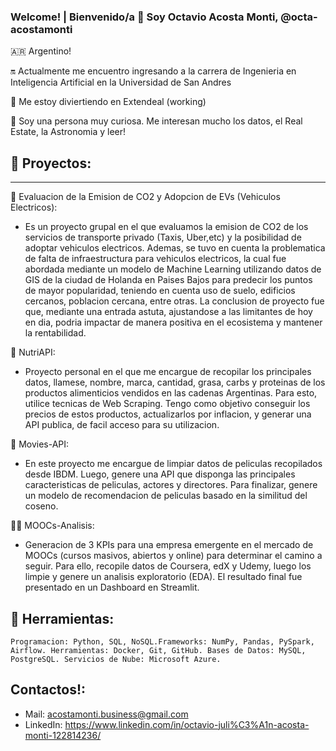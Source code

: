 ### Welcome! | Bienvenido/a 👋 Soy Octavio Acosta Monti, @octa-acostamonti

<!--
**octa-acostamonti/octa-acostamonti** is a ✨ _special_ ✨ repository because its `README.md` (this file) appears on your GitHub profile.

Here are some ideas to get you started:

- 🔭 I’m currently working on ...
- 🌱 I’m currently learning ...
- 👯 I’m looking to collaborate on ...
- 🤔 I’m looking for help with ...
- 💬 Ask me about ...
- 📫 How to reach me: ...
- 😄 Pronouns: ...
- ⚡ Fun fact: ...
-->
🇦🇷 Argentino!

🔛 Actualmente me encuentro ingresando a la carrera de Ingenieria en Inteligencia Artificial en la Universidad de San Andres

🔭 Me estoy diviertiendo en Extendeal (working)

🤔 Soy una persona muy curiosa. Me interesan mucho los datos, el Real Estate, la Astronomia y leer!

## 📑 Proyectos:
------

🚖 Evaluacion de la Emision de CO2 y Adopcion de EVs (Vehiculos Electricos): 
  * Es un proyecto grupal en el que evaluamos la emision de CO2 de los servicios de transporte privado (Taxis, Uber,etc) y la posibilidad de adoptar vehiculos electricos. Ademas, se tuvo       en cuenta la problematica de falta de infraestructura para vehiculos electricos, la cual fue abordada mediante un modelo de Machine Learning utilizando datos de GIS de la ciudad de         Holanda en Paises Bajos para predecir los puntos de mayor popularidad, teniendo en cuenta uso de suelo, edificios cercanos, poblacion cercana, entre otras.
    La conclusion de proyecto fue que, mediante una entrada astuta, ajustandose a las limitantes de hoy en dia, podria impactar de manera positiva en el ecosistema y mantener la                rentabilidad.

🍎 NutriAPI: 
  * Proyecto personal en el que me encargue de recopilar los principales datos, llamese, nombre, marca, cantidad, grasa, carbs y proteinas de los productos alimenticios vendidos en las         cadenas Argentinas. Para esto, utilice tecnicas de Web Scraping. Tengo como objetivo conseguir los precios de estos productos, actualizarlos por inflacion, y generar una API publica,       de facil acceso para su utilizacion. 

🎥 Movies-API: 
  * En este proyecto me encargue de limpiar datos de peliculas recopilados desde IBDM. Luego, genere una API que disponga las principales caracteristicas de peliculas, actores y                directores. Para finalizar, genere un modelo de recomendacion de peliculas basado en la similitud del coseno.

👨‍🏫 MOOCs-Analisis: 
  * Generacion de 3 KPIs para una empresa emergente en el mercado de MOOCs (cursos masivos, abiertos y online) para determinar el camino a seguir. Para ello, recopile datos de Coursera,        edX y Udemy, luego los limpie y genere un analisis exploratorio (EDA). El resultado final fue presentado en un Dashboard en Streamlit.

## 🦰 Herramientas:
```
Programacion: Python, SQL, NoSQL.Frameworks: NumPy, Pandas, PySpark, Airflow. Herramientas: Docker, Git, GitHub. Bases de Datos: MySQL, PostgreSQL. Servicios de Nube: Microsoft Azure.
```

## Contactos!:

* Mail: acostamonti.business@gmail.com
* LinkedIn: https://www.linkedin.com/in/octavio-juli%C3%A1n-acosta-monti-122814236/


